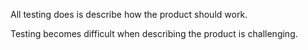 All testing does is describe how the product should work.

Testing becomes difficult when describing the product is challenging.